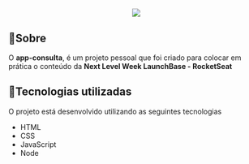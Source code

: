 <h1 align="center">
    <img src="https://ik.imagekit.io/hfmwuyzms8/app_2eojwjJda.jpg">
</h1>   

## 📑Sobre

O **app-consulta**, é um projeto pessoal que foi criado para colocar em prática o conteúdo da **Next Level Week LaunchBase - RocketSeat**


## 🚀Tecnologias utilizadas

O projeto está desenvolvido utilizando as seguintes tecnologias

- HTML
- CSS
- JavaScript
- Node
